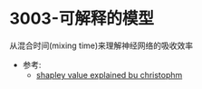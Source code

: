 # 3003-可解释的模型

从混合时间(mixing time)来理解神经网络的吸收效率

- 参考:
    - [shapley value explained bu christophm](https://christophm.github.io/interpretable-ml-book/shapley.html)

